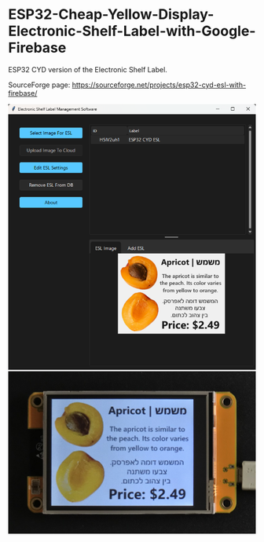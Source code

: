 # ESP32-Cheap-Yellow-Display-Electronic-Shelf-Label-with-Google-Firebase
ESP32 CYD version of the Electronic Shelf Label.

SourceForge page: https://sourceforge.net/projects/esp32-cyd-esl-with-firebase/

![image text](https://github.com/Northstrix/ESP32-Cheap-Yellow-Display-Electronic-Shelf-Label-with-Google-Firebase/blob/main/V1.0/Images/ESL%20Management%20Software.png)
![image text](https://github.com/Northstrix/ESP32-Cheap-Yellow-Display-Electronic-Shelf-Label-with-Google-Firebase/blob/main/V1.0/Images/IMG_20240621_152023.jpg)
